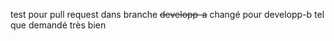 test pour pull request dans branche <del>developp-a</del>
changé pour developp-b tel que demandé
très bien